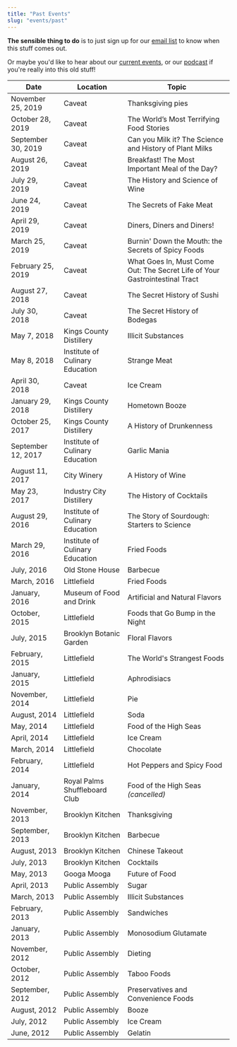 ```yaml
---
title: "Past Events"
slug: "events/past"
---
```


**The sensible thing to do** is to just sign up for our [email list](http://brooklynbrainery.us1.list-manage.com/subscribe?u=5c81d74eb694f7170e8582d6f&id=98e99fa109) to know when this stuff comes out.

Or maybe you'd like to hear about our [current events](/events/), or our [podcast](/podcast/) if you're really into this old stuff! 

|Date|Location|Topic|
|---|---|---|
|November 25, 2019|Caveat|Thanksgiving pies|
|October 28, 2019|Caveat|The World’s Most Terrifying Food Stories|
|September 30, 2019|Caveat|Can you Milk it? The Science and History of Plant Milks|
|August 26, 2019|Caveat|Breakfast! The Most Important Meal of the Day?|
|July 29, 2019|Caveat|The History and Science of Wine|
|June 24, 2019|Caveat|The Secrets of Fake Meat|
|April 29, 2019|Caveat|Diners, Diners and Diners!|
|March 25, 2019|Caveat|Burnin' Down the Mouth: the Secrets of Spicy Foods|
|February 25, 2019|Caveat|What Goes In, Must Come Out: The Secret Life of Your Gastrointestinal Tract|
|August 27, 2018|Caveat|The Secret History of Sushi|
|July 30, 2018|Caveat|The Secret History of Bodegas|
|May 7, 2018|Kings County Distillery|Illicit Substances|
|May 8, 2018|Institute of Culinary Education|Strange Meat|
|April 30, 2018|Caveat|Ice Cream|
|January 29, 2018|Kings County Distillery|Hometown Booze|
|October 25, 2017|Kings County Distillery|A History of Drunkenness|
|September 12, 2017|Institute of Culinary Education|Garlic Mania|
|August 11, 2017|City Winery|A History of Wine|
|May 23, 2017|Industry City Distillery|The History of Cocktails|
|August 29, 2016|Institute of Culinary Education|The Story of Sourdough: Starters to Science|
|March 29, 2016|Institute of Culinary Education|Fried Foods|
|July, 2016|Old Stone House|Barbecue|
|March, 2016|Littlefield|Fried Foods|
|January, 2016|Museum of Food and Drink|Artificial and Natural Flavors|
|October, 2015|Littlefield|Foods that Go Bump in the Night|
|July, 2015|Brooklyn Botanic Garden|Floral Flavors|
|February, 2015|Littlefield|The World's Strangest Foods|
|January, 2015|Littlefield|Aphrodisiacs|
|November, 2014|Littlefield|Pie|
|August, 2014|Littlefield|Soda|
|May, 2014|Littlefield|Food of the High Seas|
|April, 2014|Littlefield|Ice Cream|
|March, 2014|Littlefield|Chocolate|
|February, 2014|Littlefield|Hot Peppers and Spicy Food|
|January, 2014|Royal Palms Shuffleboard Club|Food of the High Seas *(cancelled)*|
|November, 2013|Brooklyn Kitchen|Thanksgiving|
|September, 2013|Brooklyn Kitchen|Barbecue|
|August, 2013|Brooklyn Kitchen|Chinese Takeout|
|July, 2013|Brooklyn Kitchen|Cocktails|
|May, 2013|Googa Mooga|Future of Food|
|April, 2013|Public Assembly|Sugar|
|March, 2013|Public Assembly|Illicit Substances|
|February, 2013|Public Assembly|Sandwiches|
|January, 2013|Public Assembly|Monosodium Glutamate|
|November, 2012|Public Assembly|Dieting|
|October, 2012|Public Assembly|Taboo Foods|
|September, 2012|Public Assembly|Preservatives and Convenience Foods|
|August, 2012|Public Assembly|Booze|
|July, 2012|Public Assembly|Ice Cream|
|June, 2012|Public Assembly|Gelatin|